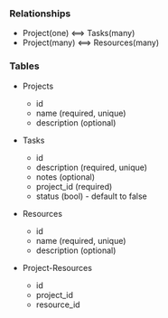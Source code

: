### Relationships

*   Project(one) <==> Tasks(many)
*   Project(many) <==> Resources(many)

### Tables

- Projects
    - id
    - name (required, unique)
    - description (optional)

- Tasks
    - id
    - description (required, unique)
    - notes (optional)
    - project_id (required)
    - status (bool) - default to false

- Resources
    - id
    - name (required, unique)
    - description (optional)

- Project-Resources
    - id
    - project_id
    - resource_id